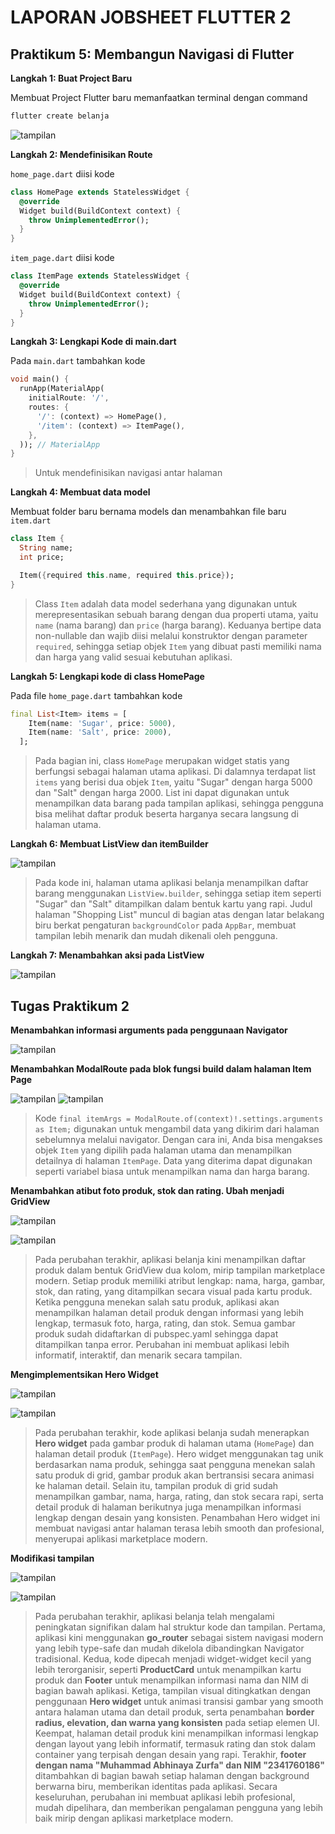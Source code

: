 # LAPORAN JOBSHEET FLUTTER 2

## Praktikum 5: Membangun Navigasi di Flutter

**Langkah 1: Buat Project Baru**

Membuat Project Flutter baru memanfaatkan terminal dengan command 
```bash
flutter create belanja
```

![tampilan](images/00.png)

**Langkah 2: Mendefinisikan Route**

`home_page.dart` diisi kode
```dart
class HomePage extends StatelessWidget {
  @override
  Widget build(BuildContext context) {
    throw UnimplementedError();
  }
}
```

`item_page.dart` diisi kode
```dart
class ItemPage extends StatelessWidget {
  @override
  Widget build(BuildContext context) {
    throw UnimplementedError();
  }
}
```

**Langkah 3: Lengkapi Kode di main.dart**

Pada `main.dart` tambahkan kode
```dart
void main() {
  runApp(MaterialApp(
    initialRoute: '/',
    routes: {
      '/': (context) => HomePage(),
      '/item': (context) => ItemPage(),
    },
  )); // MaterialApp
}
```

>Untuk mendefinisikan navigasi antar halaman

**Langkah 4: Membuat data model**

Membuat folder baru bernama models dan menambahkan file baru `item.dart`

```dart
class Item {
  String name;
  int price;

  Item({required this.name, required this.price});
}
```

> Class `Item` adalah data model sederhana yang digunakan untuk merepresentasikan sebuah barang dengan dua properti utama, yaitu `name` (nama barang) dan `price` (harga barang). Keduanya bertipe data non-nullable dan wajib diisi melalui konstruktor dengan parameter `required`, sehingga setiap objek `Item` yang dibuat pasti memiliki nama dan harga yang valid sesuai kebutuhan aplikasi.

**Langkah 5: Lengkapi kode di class HomePage**

Pada file `home_page.dart` tambahkan kode

```dart
final List<Item> items = [
    Item(name: 'Sugar', price: 5000),
    Item(name: 'Salt', price: 2000),
  ];
```

> Pada bagian ini, class `HomePage` merupakan widget statis yang berfungsi sebagai halaman utama aplikasi. Di dalamnya terdapat list `items` yang berisi dua objek `Item`, yaitu "Sugar" dengan harga 5000 dan "Salt" dengan harga 2000. List ini dapat digunakan untuk menampilkan data barang pada tampilan aplikasi, sehingga pengguna bisa melihat daftar produk beserta harganya secara langsung di halaman utama.

**Langkah 6: Membuat ListView dan itemBuilder**

![tampilan](images/01.png)

> Pada kode ini, halaman utama aplikasi belanja menampilkan daftar barang menggunakan `ListView.builder`, sehingga setiap item seperti "Sugar" dan "Salt" ditampilkan dalam bentuk kartu yang rapi. Judul halaman "Shopping List" muncul di bagian atas dengan latar belakang biru berkat pengaturan `backgroundColor` pada `AppBar`, membuat tampilan lebih menarik dan mudah dikenali oleh pengguna.

**Langkah 7: Menambahkan aksi pada ListView**

![tampilan](images/02.png)


## Tugas Praktikum 2
**Menambahkan informasi arguments pada penggunaan Navigator**

![tampilan](images/03.png)

**Menambahkan ModalRoute pada blok fungsi build dalam halaman Item Page**

![tampilan](images/04.png)
![tampilan](images/000.gif)

> Kode `final itemArgs = ModalRoute.of(context)!.settings.arguments as Item;` digunakan untuk mengambil data yang dikirim dari halaman sebelumnya melalui navigator. Dengan cara ini, Anda bisa mengakses objek `Item` yang dipilih pada halaman utama dan menampilkan detailnya di halaman `ItemPage`. Data yang diterima dapat digunakan seperti variabel biasa untuk menampilkan nama dan harga barang.

**Menambahkan atibut foto produk, stok dan rating. Ubah menjadi GridView**

![tampilan](images/05.png)

![tampilan](images/001.gif)

> Pada perubahan terakhir, aplikasi belanja kini menampilkan daftar produk dalam bentuk GridView dua kolom, mirip tampilan marketplace modern. Setiap produk memiliki atribut lengkap: nama, harga, gambar, stok, dan rating, yang ditampilkan secara visual pada kartu produk. Ketika pengguna menekan salah satu produk, aplikasi akan menampilkan halaman detail produk dengan informasi yang lebih lengkap, termasuk foto, harga, rating, dan stok. Semua gambar produk sudah didaftarkan di pubspec.yaml sehingga dapat ditampilkan tanpa error. Perubahan ini membuat aplikasi lebih informatif, interaktif, dan menarik secara tampilan.

**Mengimplementsikan Hero Widget**

![tampilan](images/06.png)

![tampilan](images/002.gif)

> Pada perubahan terakhir, kode aplikasi belanja sudah menerapkan **Hero widget** pada gambar produk di halaman utama (`HomePage`) dan halaman detail produk (`ItemPage`). Hero widget menggunakan tag unik berdasarkan nama produk, sehingga saat pengguna menekan salah satu produk di grid, gambar produk akan bertransisi secara animasi ke halaman detail. Selain itu, tampilan produk di grid sudah menampilkan gambar, nama, harga, rating, dan stok secara rapi, serta detail produk di halaman berikutnya juga menampilkan informasi lengkap dengan desain yang konsisten. Penambahan Hero widget ini membuat navigasi antar halaman terasa lebih smooth dan profesional, menyerupai aplikasi marketplace modern.

**Modifikasi tampilan**

![tampilan](images/07.png)

![tampilan](images/003.gif)

> Pada perubahan terakhir, aplikasi belanja telah mengalami peningkatan signifikan dalam hal struktur kode dan tampilan. Pertama, aplikasi kini menggunakan **go_router** sebagai sistem navigasi modern yang lebih type-safe dan mudah dikelola dibandingkan Navigator tradisional. Kedua, kode dipecah menjadi widget-widget kecil yang lebih terorganisir, seperti **ProductCard** untuk menampilkan kartu produk dan **Footer** untuk menampilkan informasi nama dan NIM di bagian bawah aplikasi. Ketiga, tampilan visual ditingkatkan dengan penggunaan **Hero widget** untuk animasi transisi gambar yang smooth antara halaman utama dan detail produk, serta penambahan **border radius, elevation, dan warna yang konsisten** pada setiap elemen UI. Keempat, halaman detail produk kini menampilkan informasi lengkap dengan layout yang lebih informatif, termasuk rating dan stok dalam container yang terpisah dengan desain yang rapi. Terakhir, **footer dengan nama "Muhammad Abhinaya Zurfa" dan NIM "2341760186"** ditambahkan di bagian bawah setiap halaman dengan background berwarna biru, memberikan identitas pada aplikasi. Secara keseluruhan, perubahan ini membuat aplikasi lebih profesional, mudah dipelihara, dan memberikan pengalaman pengguna yang lebih baik mirip dengan aplikasi marketplace modern.
